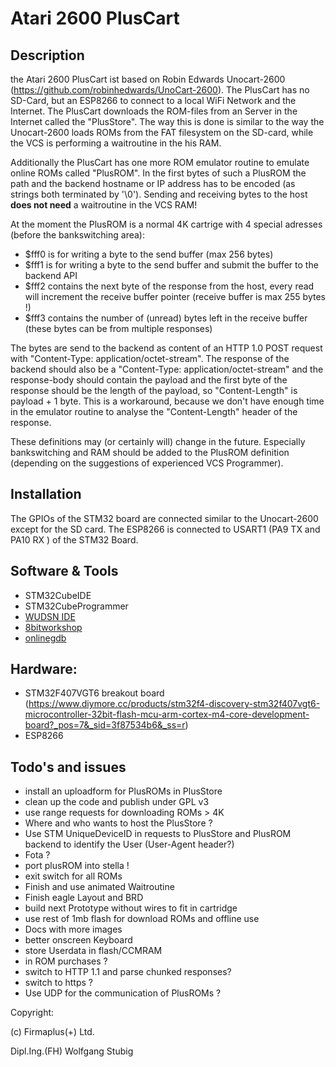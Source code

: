 # Atari 2600 PlusCart

## Description
the Atari 2600 PlusCart ist based on Robin Edwards Unocart-2600 (https://github.com/robinhedwards/UnoCart-2600). The PlusCart has no SD-Card, but an ESP8266 to connect to a local WiFi Network and the Internet.
The PlusCart downloads the ROM-files from an Server in the Internet called the "PlusStore". The way this is done is similar to the way the Unocart-2600 loads ROMs from the FAT filesystem on the SD-card, while the VCS is performing a waitroutine in the his RAM.

Additionally the PlusCart has one more ROM emulator routine to emulate online ROMs called "PlusROM".
In the first bytes of such a PlusROM the path and the backend hostname or IP address has to be encoded (as strings both terminated by '\0'). Sending and receiving bytes to the host **does not need** a waitroutine in the VCS RAM!

At the moment the PlusROM is a normal 4K cartrige with 4 special adresses (before the bankswitching area):
- $fff0 is for writing a byte to the send buffer (max 256 bytes)
- $fff1 is for writing a byte to the send buffer and submit the buffer to the backend API
- $fff2 contains the next byte of the response from the host, every read will increment the receive buffer pointer (receive buffer is max 255 bytes !) 
- $fff3 contains the number of (unread) bytes left in the receive buffer (these bytes can be from multiple responses)

The bytes are send to the backend as content of an HTTP 1.0 POST request with "Content-Type: application/octet-stream". The response of the backend should also be a "Content-Type: application/octet-stream" and the response-body should contain the payload and the first byte of the response should be the length of the payload, so "Content-Length" is payload + 1 byte. This is a workaround, because we don't have enough time in the emulator routine to analyse the "Content-Length" header of the response.

These definitions may (or certainly will) change in the future. Especially bankswitching and RAM should be added to the PlusROM definition (depending on the suggestions of experienced VCS Programmer).

## Installation
The GPIOs of the STM32 board are connected similar to the Unocart-2600 except for the SD card. The ESP8266 is connected to USART1 (PA9 TX and PA10 RX ) of the STM32 Board.

## Software & Tools
- STM32CubeIDE
- STM32CubeProgrammer
- [WUDSN IDE](https://www.wudsn.com/)
- [8bitworkshop](https://8bitworkshop.com/v3.4.2/?platform=vcs&file=examples%2Ftinyfonts2.a)
- [onlinegdb](https://www.onlinegdb.com/online_c_compiler)

## Hardware:
- STM32F407VGT6 breakout board (https://www.diymore.cc/products/stm32f4-discovery-stm32f407vgt6-microcontroller-32bit-flash-mcu-arm-cortex-m4-core-development-board?_pos=7&_sid=3f87534b6&_ss=r)
- ESP8266 

## Todo's and issues
- install an uploadform for PlusROMs in PlusStore
- clean up the code and publish under GPL v3
- use range requests for downloading ROMs > 4K
- Where and who wants to host the PlusStore ?
- Use STM UniqueDeviceID in requests to PlusStore and PlusROM backend to identify the User (User-Agent header?)
- Fota ?
- port plusROM into stella !
- exit switch for all ROMs
- Finish and use animated Waitroutine 
- Finish eagle Layout and BRD
- build next Prototype without wires to fit in cartridge
- use rest of 1mb flash for download ROMs and offline use
- Docs with more images 
- better onscreen Keyboard
- store Userdata in flash/CCMRAM
- in ROM purchases ?
- switch to HTTP 1.1 and parse chunked responses?
- switch to https ?
- Use UDP for the communication of PlusROMs ?

Copyright:

(c) Firmaplus(+) Ltd.

Dipl.Ing.(FH) Wolfgang Stubig
